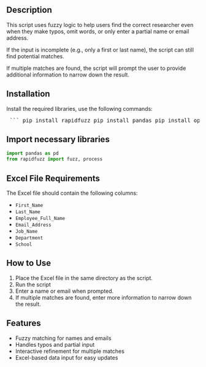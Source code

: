 

## Description
This script uses fuzzy logic to help users find the correct researcher even when they make typos, omit words, or only enter a partial name or email address.

If the input is incomplete (e.g., only a first or last name), the script can still find potential matches.

If multiple matches are found, the script will prompt the user to provide additional information to narrow down the result.


## Installation
Install the required libraries, use the following commands:
<pre> ``` pip install rapidfuzz pip install pandas pip install openpyxl ``` </pre>

## Import necessary libraries
```python
import pandas as pd
from rapidfuzz import fuzz, process
```


## Excel File Requirements
The Excel file should contain the following columns:

- `First_Name`
- `Last_Name`
- `Employee_Full_Name`
- `Email_Address`
- `Job_Name`
- `Department`
- `School`

## How to Use
 1. Place the Excel file in the same directory as the script.
 2. Run the script
 3. Enter a name or email when prompted.
 4. If multiple matches are found, enter more information to narrow down the result.

 ## Features
- Fuzzy matching for names and emails
- Handles typos and partial input
- Interactive refinement for multiple matches
- Excel-based data input for easy updates
